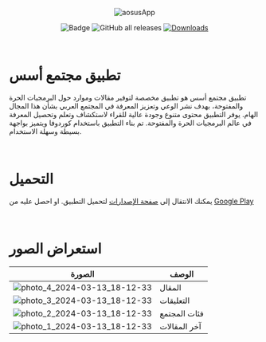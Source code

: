 <div align="center">
  
![aosusApp](https://github.com/rn0x/aosus_android/assets/76129163/ef3a88de-f465-4dfb-941b-11ea44e8215d)
  
![Badge](https://img.shields.io/github/v/release/rn0x/aosus_android)
![GitHub all releases](https://img.shields.io/github/downloads/rn0x/aosus_android/total?color=blue&label=Total%20Downloads)
[![Downloads](https://playbadges.pavi2410.me/badge/downloads?id=org.aosus.discourse)](https://play.google.com/store/apps/details?id=org.aosus.discourse)

</div> 

<br>


# تطبيق مجتمع أسس

تطبيق مجتمع أسس هو تطبيق مخصصة لتوفير مقالات وموارد حول البرمجيات الحرة والمفتوحة، بهدف نشر الوعي وتعزيز المعرفة في المجتمع العربي بشأن هذا المجال الهام. يوفر التطبيق محتوى متنوع وجودة عالية للقراء لاستكشاف وتعلم وتحصيل المعرفة في عالم البرمجيات الحرة والمفتوحة. تم بناء التطبيق باستخدام كوردوفا ويتميز بواجهة بسيطة وسهلة الاستخدام.


<br>

# التحميل

يمكنك الانتقال إلى [صفحة الإصدارات](https://github.com/rn0x/aosus_android/releases) لتحميل التطبيق. او احصل عليه من [Google Play](https://play.google.com/store/apps/details?id=org.aosus.discourse)


<br>

# استعراض الصور


<div align="center">
  

| الصورة | الوصف |
|---------|--------|
| ![photo_4_2024-03-13_18-12-33](https://github.com/rn0x/aosus_android/assets/76129163/f745eb54-525a-4d0c-95dc-e3107532bbf4) | المقال |
| ![photo_3_2024-03-13_18-12-33](https://github.com/rn0x/aosus_android/assets/76129163/3962a54a-a4ab-415d-827c-0da6ab1ea940) | التعليقات |
| ![photo_2_2024-03-13_18-12-33](https://github.com/rn0x/aosus_android/assets/76129163/8d11d524-4bcd-4706-82b8-3f2025071ee9) | فئات المجتمع |
| ![photo_1_2024-03-13_18-12-33](https://github.com/rn0x/aosus_android/assets/76129163/baacd215-a799-4d11-a5db-d44134fcf481) | آخر المقالات |


</div>

